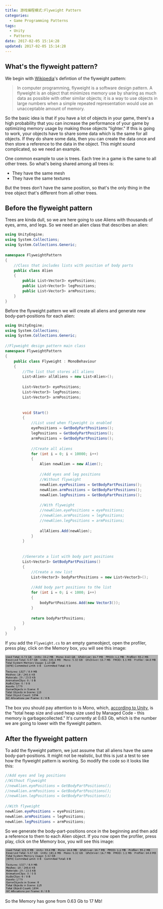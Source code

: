 ```yaml
---
title: 游戏编程模式:Flyweight Pattern
categories: 
  - Game Programming Patterns
tags:
  - Unity
  - Patterns
date: 2017-02-05 15:14:28
updated: 2017-02-05 15:14:28
---
```


## What's the flyweight pattern?

We begin with [Wikipedia](https://en.wikipedia.org/wiki/Flyweight_pattern)'s defintion of the flyweight pattern:

> In computer programming, flyweight is a software design pattern. A flyweight is an object that minimizes memory use by sharing as much data as possible with other similar objects; it is a way to use objects in large numbers when a simple repeated representation would use an unacceptable amount of memory.

<!--more-->

So the basic idea is that if you have a lot of objects in your game, there's a high probability that you can increase the performance of your game by optimizing memory usage by making those objects "lighter." If this is going to work, your objects have to share some data which is the same for all objects. If they do share some data, then you can create the data once and then store a reference to the data in the object. This might sound complicated, so we need an example.

One common example to use is trees. Each tree in a game is the same to all other trees. So what's being shared among all trees is:

* They have the same mesh
* They have the same textures

But the trees don't have the same position, so that's the only thing in the tree object that's different from all other trees.

## Before the flyweight pattern

Trees are kinda dull, so we are here going to use Aliens with thousands of eyes, arms, and legs. So we need an alien class that describes an alien:

```cs
using UnityEngine;
using System.Collections;
using System.Collections.Generic;

namespace FlyweightPattern
{
    //Class that includes lists with position of body parts
    public class Alien
    {
        public List<Vector3> eyePositions;
        public List<Vector3> legPositions;
        public List<Vector3> armPositions;
    }
}
```

Before the flyweight pattern we will create all aliens and generate new body-part-positions for each alien:

```cs
using UnityEngine;
using System.Collections;
using System.Collections.Generic;

//Flyweight design pattern main class
namespace FlyweightPattern
{
    public class Flyweight : MonoBehaviour
    {
        //The list that stores all aliens
        List<Alien> allAliens = new List<Alien>();

        List<Vector3> eyePositions;
        List<Vector3> legPositions;
        List<Vector3> armPositions;


        void Start()
        {
            //List used when flyweight is enabled
            eyePositions = GetBodyPartPositions();
            legPositions = GetBodyPartPositions();
            armPositions = GetBodyPartPositions();
            
            //Create all aliens
            for (int i = 0; i < 10000; i++)
            {
                Alien newAlien = new Alien();

                //Add eyes and leg positions
                //Without flyweight
                newAlien.eyePositions = GetBodyPartPositions();
                newAlien.armPositions = GetBodyPartPositions();
                newAlien.legPositions = GetBodyPartPositions();

                //With flyweight
                //newAlien.eyePositions = eyePositions;
                //newAlien.armPositions = legPositions;
                //newAlien.legPositions = armPositions;

                allAliens.Add(newAlien);
            }
        }


        //Generate a list with body part positions
        List<Vector3> GetBodyPartPositions()
        {
            //Create a new list
            List<Vector3> bodyPartPositions = new List<Vector3>();

            //Add body part positions to the list
            for (int i = 0; i < 1000; i++)
            {
                bodyPartPositions.Add(new Vector3());
            }

            return bodyPartPositions;
        }
    }
}
```

If you add the `Flyweight.cs` to an empty gameobject, open the profiler, press play, click on the Memory box, you will see this image:

![Unity profiler memory without flyweight pattern](https://raw.githubusercontent.com/tospan/tospan.github.io/source/source/_images/unity/memory-without-flyweight.png)

The box you should pay attention to is Mono, which, [according to Unity](http://docs.unity3d.com/Manual/ProfilerMemory.html), is the "total heap size and used heap size used by Managed Code - this memory is garbagecollected." It's currently at 0.63 Gb, which is the number we are going to lower with the flyweight pattern.

## After the flyweight pattern

To add the flyweight pattern, we just assume that all aliens have the same body-part-positions. It might not be realistic, but this is just a test to see how the flyweight pattern is working. So modify the code so it looks like this:

```cs
//Add eyes and leg positions
//Without flyweight
//newAlien.eyePositions = GetBodyPartPositions();
//newAlien.armPositions = GetBodyPartPositions();
//newAlien.legPositions = GetBodyPartPositions();

//With flyweight
newAlien.eyePositions = eyePositions;
newAlien.armPositions = legPositions;
newAlien.legPositions = armPositions;
```

So we generate the body-part-positions once in the beginning and then add a reference to them to each Alien object. If you now open the profiler, press play, click on the Memory box, you will see this image:

![Unity profiler memory with flyweight pattern](https://raw.githubusercontent.com/tospan/tospan.github.io/source/source/_images/unity/memory-with-flyweight.png)

So the Memory has gone from 0.63 Gb to 17 Mb!